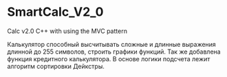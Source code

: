 # SmartCalc_V2_0
Calc v2.0 C++ with using the MVC pattern

Калькулятор способный высчитывать сложные и длинные выражения длинной до 255 символов, строить графики функций.
Так же добавлена функция кредитного калькулятора.
В основе логики подсчета лежит алгоритм сортировки Дейкстры.
